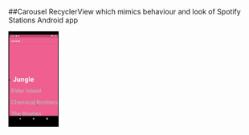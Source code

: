 ##Carousel RecyclerView which mimics behaviour and look of Spotify Stations Android app

<img src="https://github.com/dikadk/SpotifyStations/blob/master/carousel.gif" width="100">![]()
